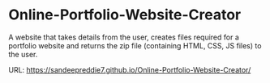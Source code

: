 # Online-Portfolio-Website-Creator
A website that takes details from the user, creates files required for a portfolio website and returns the zip file (containing HTML, CSS, JS files) to the user.

URL: https://sandeepreddie7.github.io/Online-Portfolio-Website-Creator/
